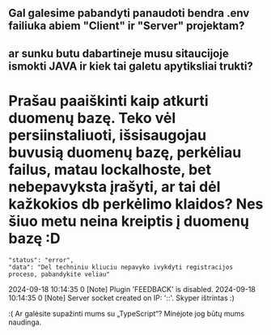 ## Gal galesime pabandyti panaudoti bendra .env failiuka abiem "Client" ir "Server" projektam?

## ar sunku butu dabartineje musu sitaucijoje ismokti JAVA ir kiek tai galetu apytiksliai trukti?

# Prašau paaiškinti kaip atkurti duomenų bazę. Teko vėl persiinstaliuoti, išsisaugojau buvusią duomenų bazę, perkėliau failus, matau lockalhoste, bet nebepavyksta įrašyti, ar tai dėl kažkokios db perkėlimo klaidos? Nes šiuo metu neina kreiptis į duomenų bazę :D 
	"status": "error",
	"data": "Del techniniu kliuciu nepavyko ivykdyti registracijos proceso, pabandykite veliau"
 2024-09-18 10:14:35 0 [Note] Plugin 'FEEDBACK' is disabled.
2024-09-18 10:14:35 0 [Note] Server socket created on IP: '::'.
Skyper ištrintas :)


:(
Ar galėsite supažinti mums su „TypeScript“? Minėjote jog būtų mums naudinga.
